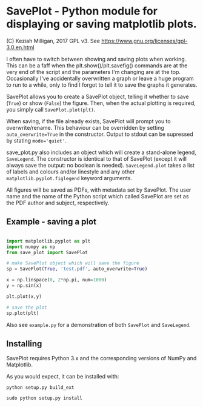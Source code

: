 # SavePlot - Python module for displaying or saving matplotlib plots.

(C) Keziah Milligan, 2017
GPL v3. See https://www.gnu.org/licenses/gpl-3.0.en.html

I often have to switch between showing and saving plots when working. This can be a 
faff when the plt.show()/plt.savefig() commands are at the very end of the script and
the parameters I'm changing are at the top.
Occasionally I've accidentally overwritten a graph or leave a huge program to run to a while, 
only to find I forgot to tell it to save the graphs it generates.

SavePlot allows you to create a SavePlot object, telling it whether to save (`True`) or 
show (`False`) the figure.
Then, when the actual plotting is required, you simply call `SavePlot.plot(plt)`.

When saving, if the file already exists, SavePlot will prompt you to overwrite/rename.
This behaviour can be overridden by setting `auto_overwrite=True` in the constructor.
Output to stdout can be supressed by stating `mode='quiet'`.

save_plot.py also includes an object which will create a stand-alone legend, `SaveLegend`.
The constructor is identical to that of SavePlot (except it will always save the output: 
no boolean is needed). `SaveLegend.plot` takes a list of labels and colours and/or linestyle
and any other `matplotlib.pyplot.figlegend` keyword arguments.

All figures will be saved as PDFs, with metadata set by SavePlot. 
The user name and the name of the Python script which called SavePlot are set as the PDF 
author and subject, respectively.


## Example - saving a plot
```python

import matplotlib.pyplot as plt
import numpy as np
from save_plot import SavePlot

# make SavePlot object which will save the figure
sp = SavePlot(True, 'test.pdf', auto_overwrite=True)

x = np.linspace(0, 2*np.pi, num=1000)
y = np.sin(x)

plt.plot(x,y)

# save the plot
sp.plot(plt)

```

Also see `example.py` for a demonstration of both `SavePlot` and `SaveLegend`.



## Installing

SavePlot requires Python 3.x and the corresponding versions of NumPy and Matplotlib. 

As you would expect, it can be installed with:
```
python setup.py build_ext

sudo python setup.py install
```



